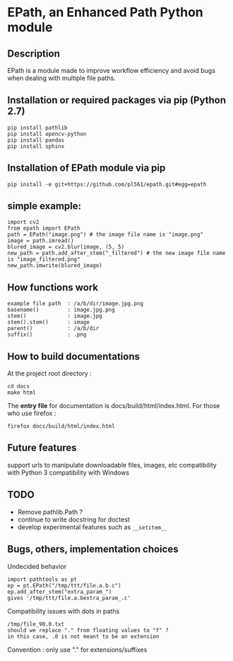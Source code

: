 # EPath, an Enhanced Path Python module 

## Description
EPath is a module made to improve workflow efficiency and avoid bugs when dealing with multiple file paths.

## Installation or required packages via pip (Python 2.7)
    pip install pathlib
    pip install opencv-python
    pip install pandas
    pip install sphinx


## Installation of EPath module via pip

    pip install -e git+https://github.com/pl561/epath.git#egg=epath


## simple example:
    import cv2
    from epath import EPath
    path = EPath("image.png") # the image file name is "image.png"
    image = path.imread()
    blured_image = cv2.blur(image, (5, 5)
    new_path = path.add_after_stem("_filtered") # the new image file name is "image_filtered.png"
    new_path.imwrite(blured_image)


## How functions work
    example file path  : /a/b/dir/image.jpg.png
    basename()         : image.jpg.png
    stem()             : image.jpg
    stem().stem()      : image
    parent()           : /a/b/dir
    suffix()           : .png 

## How to build documentations
At the project root directory :

    cd docs
    make html

The **entry file** for documentation is docs/build/html/index.html. For those who use firefox :

    firefox docs/build/html/index.html
    
    
## Future features
   support urls to manipulate downloadable files, images, etc
   compatibility with Python 3
   compatibility with Windows
   
## TODO
* Remove pathlib.Path ?
* continue to write docstring for doctest
* develop experimental features such as ``__setitem__``
   
## Bugs, others, implementation choices

Undecided behavior

    import pathtools as pt
    ep = pt.EPath("/tmp/ttt/file.a.b.c")
    ep.add_after_stem("extra_param_")
    gives '/tmp/ttt/file.a.bextra_param_.c'
    
Compatibility issues with dots in paths

    /tmp/file_90.0.txt
    should we replace "." from floating values to "f" ?
    in this case, .0 is not meant to be an extension

Convention : only use "." for extensions/suffixes




